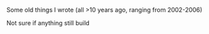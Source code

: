 Some old things I wrote (all >10 years ago, ranging from 2002-2006)

Not sure if anything still build
